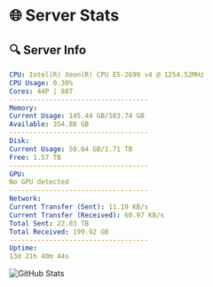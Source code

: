 # 🌐 Server Stats
## 🔍 Server Info
```yaml
CPU: Intel(R) Xeon(R) CPU E5-2699 v4 @ 1254.52MHz
CPU Usage: 0.30%
Cores: 44P | 88T
-----------------------------------
Memory:
Current Usage: 145.44 GB/503.74 GB
Available: 354.88 GB
-----------------------------------
Disk:
Current Usage: 59.64 GB/1.71 TB
Free: 1.57 TB
-----------------------------------
GPU:
No GPU detected
-----------------------------------
Network:
Current Transfer (Sent): 11.19 KB/s
Current Transfer (Received): 60.97 KB/s
Total Sent: 22.03 TB
Total Received: 199.92 GB
-----------------------------------
Uptime:
13d 21h 40m 44s
```
![GitHub Stats](https://img.shields.io/badge/Updated-2025-03-21_19:03:33-blue)